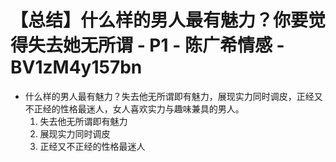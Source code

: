 # 【总结】什么样的男人最有魅力？你要觉得失去她无所谓 - P1 - 陈广希情感 - BV1zM4y157bn

-   什么样的男人最有魅力？失去他无所谓即有魅力，展现实力同时调皮，正经又不正经的性格最迷人，女人喜欢实力与趣味兼具的男人。 
    1.  失去他无所谓即有魅力
    2.  展现实力同时调皮
    3.  正经又不正经的性格最迷人